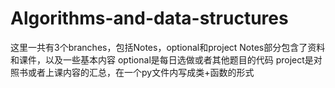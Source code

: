# Algorithms-and-data-structures
这里一共有3个branches，包括Notes，optional和project
Notes部分包含了资料和课件，以及一些基本内容
optional是每日选做或者其他题目的代码
project是对照书或者上课内容的汇总，在一个py文件内写成类+函数的形式
